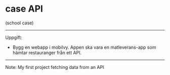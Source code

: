# case API
(school case)

---
Uppgift:

* Bygg en webapp i mobilvy. Appen ska vara en matleverans-app som hämtar restauranger från ett API. 
---
Note: My first project fetching data from an API
